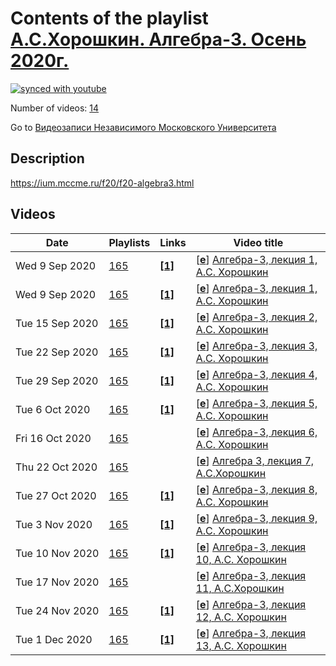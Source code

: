 # Contents of the playlist [А.С.Хорошкин. Алгебра-3. Осень 2020г.](https://www.youtube.com/playlist?list=PLp9ABVh6_x4HRWRr5CAfQX6eVXFU5qsQX)

[![synced with youtube](https://img.shields.io/github/last-commit/mathphysschool/mathphysschool.github.io/autoupdate1?label=synced%20with%20youtube)](#)

Number of videos: [14](#videos)

Go to [Видеозаписи Независимого Московского Университета](../README.md)

## Description

<https://ium.mccme.ru/f20/f20-algebra3.html>

## Videos

|Date|Playlists|Links|Video title|
|---|---|---|---|
| Wed&nbsp;9&nbsp;Sep&nbsp;2020 | [165](../playlists/165 "А.С.Хорошкин. Алгебра-3. Осень 2020г.") | [**[1]**](https://ium.mccme.ru/f20/f20-algebra3.html) | [[**e**](https://studio.youtube.com/video/qlwgP4BYyFo/edit "Edit")] [Алгебра-3, лекция 1, А.С. Хорошкин](https://www.youtube.com/watch?v=qlwgP4BYyFo&list=PLp9ABVh6_x4HRWRr5CAfQX6eVXFU5qsQX "первая лекция по курсу Алгебра-3 в НМУ&#013;подробности: https://ium.mccme.ru/f20/f20-algebra3.html") |
| Wed&nbsp;9&nbsp;Sep&nbsp;2020 | [165](../playlists/165 "А.С.Хорошкин. Алгебра-3. Осень 2020г.") | [**[1]**](https://ium.mccme.ru/f20/f20-algebra3.html) | [[**e**](https://studio.youtube.com/video/n1Z4fpvMgss/edit "Edit")] [Алгебра-3, лекция 1, А.С. Хорошкин](https://www.youtube.com/watch?v=n1Z4fpvMgss&list=PLp9ABVh6_x4HRWRr5CAfQX6eVXFU5qsQX "первая лекция по курсу Алгебра-3 в НМУ&#013;подробности: https://ium.mccme.ru/f20/f20-algebra3.html") |
| Tue&nbsp;15&nbsp;Sep&nbsp;2020 | [165](../playlists/165 "А.С.Хорошкин. Алгебра-3. Осень 2020г.") | [**[1]**](https://ium.mccme.ru/f20/f20-algebra3.html) | [[**e**](https://studio.youtube.com/video/GxTT4PqR7sI/edit "Edit")] [Алгебра-3, лекция 2, А.С. Хорошкин](https://www.youtube.com/watch?v=GxTT4PqR7sI&list=PLp9ABVh6_x4HRWRr5CAfQX6eVXFU5qsQX "вторая лекция по курсу Алгебра-3 в НМУ&#013;подробности: https://ium.mccme.ru/f20/f20-algebra3.html") |
| Tue&nbsp;22&nbsp;Sep&nbsp;2020 | [165](../playlists/165 "А.С.Хорошкин. Алгебра-3. Осень 2020г.") | [**[1]**](https://ium.mccme.ru/f20/f20-algebra3.html) | [[**e**](https://studio.youtube.com/video/7KYTpsI80w4/edit "Edit")] [Алгебра-3, лекция 3, А.С. Хорошкин](https://www.youtube.com/watch?v=7KYTpsI80w4&list=PLp9ABVh6_x4HRWRr5CAfQX6eVXFU5qsQX "третья лекция по курсу Алгебра-3 в НМУ&#013;подробности: https://ium.mccme.ru/f20/f20-algebra3.html") |
| Tue&nbsp;29&nbsp;Sep&nbsp;2020 | [165](../playlists/165 "А.С.Хорошкин. Алгебра-3. Осень 2020г.") | [**[1]**](https://ium.mccme.ru/f20/f20-algebra3.html) | [[**e**](https://studio.youtube.com/video/yA1wjcTPVOU/edit "Edit")] [Алгебра-3, лекция 4, А.С. Хорошкин](https://www.youtube.com/watch?v=yA1wjcTPVOU&list=PLp9ABVh6_x4HRWRr5CAfQX6eVXFU5qsQX "лекция по курсу Алгебра-3 в НМУ&#013;подробности: https://ium.mccme.ru/f20/f20-algebra3.html") |
| Tue&nbsp;6&nbsp;Oct&nbsp;2020 | [165](../playlists/165 "А.С.Хорошкин. Алгебра-3. Осень 2020г.") | [**[1]**](https://ium.mccme.ru/f20/f20-algebra3.html) | [[**e**](https://studio.youtube.com/video/t5AI3q5SKTk/edit "Edit")] [Алгебра-3, лекция 5, А.С. Хорошкин](https://www.youtube.com/watch?v=t5AI3q5SKTk&list=PLp9ABVh6_x4HRWRr5CAfQX6eVXFU5qsQX "лекция по курсу Алгебра-3 в НМУ&#013;подробности: https://ium.mccme.ru/f20/f20-algebra3.html") |
| Fri&nbsp;16&nbsp;Oct&nbsp;2020 | [165](../playlists/165 "А.С.Хорошкин. Алгебра-3. Осень 2020г.") |  | [[**e**](https://studio.youtube.com/video/pkZaSVMg16g/edit "Edit")] [Алгебра-3, лекция 6, А.С. Хорошкин](https://www.youtube.com/watch?v=pkZaSVMg16g&list=PLp9ABVh6_x4HRWRr5CAfQX6eVXFU5qsQX) |
| Thu&nbsp;22&nbsp;Oct&nbsp;2020 | [165](../playlists/165 "А.С.Хорошкин. Алгебра-3. Осень 2020г.") |  | [[**e**](https://studio.youtube.com/video/FGuv37mu8KU/edit "Edit")] [Алгебра 3, лекция 7, А.С.Хорошкин](https://www.youtube.com/watch?v=FGuv37mu8KU&list=PLp9ABVh6_x4HRWRr5CAfQX6eVXFU5qsQX) |
| Tue&nbsp;27&nbsp;Oct&nbsp;2020 | [165](../playlists/165 "А.С.Хорошкин. Алгебра-3. Осень 2020г.") | [**[1]**](https://ium.mccme.ru/f20/f20-algebra3.html) | [[**e**](https://studio.youtube.com/video/3NGBqcmoCBE/edit "Edit")] [Алгебра-3, лекция 8, А.С. Хорошкин](https://www.youtube.com/watch?v=3NGBqcmoCBE&list=PLp9ABVh6_x4HRWRr5CAfQX6eVXFU5qsQX "лекция по курсу Алгебра-3 в НМУ&#013;подробности: https://ium.mccme.ru/f20/f20-algebra3.html") |
| Tue&nbsp;3&nbsp;Nov&nbsp;2020 | [165](../playlists/165 "А.С.Хорошкин. Алгебра-3. Осень 2020г.") | [**[1]**](https://ium.mccme.ru/f20/f20-algebra3.html) | [[**e**](https://studio.youtube.com/video/D3sa-WeO2MA/edit "Edit")] [Алгебра-3, лекция 9, А.С. Хорошкин](https://www.youtube.com/watch?v=D3sa-WeO2MA&list=PLp9ABVh6_x4HRWRr5CAfQX6eVXFU5qsQX "лекция по курсу Алгебра-3 в НМУ&#013;подробности: https://ium.mccme.ru/f20/f20-algebra3.html") |
| Tue&nbsp;10&nbsp;Nov&nbsp;2020 | [165](../playlists/165 "А.С.Хорошкин. Алгебра-3. Осень 2020г.") | [**[1]**](https://ium.mccme.ru/f20/f20-algebra3.html) | [[**e**](https://studio.youtube.com/video/0GI6cOAP17I/edit "Edit")] [Алгебра-3, лекция 10, А.С. Хорошкин](https://www.youtube.com/watch?v=0GI6cOAP17I&list=PLp9ABVh6_x4HRWRr5CAfQX6eVXFU5qsQX "лекция по курсу Алгебра-3 в НМУ&#013;подробности: https://ium.mccme.ru/f20/f20-algebra3.html") |
| Tue&nbsp;17&nbsp;Nov&nbsp;2020 | [165](../playlists/165 "А.С.Хорошкин. Алгебра-3. Осень 2020г.") |  | [[**e**](https://studio.youtube.com/video/6ghOf2yJkN8/edit "Edit")] [Алгебра-3, лекция 11, А.С.Хорошкин](https://www.youtube.com/watch?v=6ghOf2yJkN8&list=PLp9ABVh6_x4HRWRr5CAfQX6eVXFU5qsQX) |
| Tue&nbsp;24&nbsp;Nov&nbsp;2020 | [165](../playlists/165 "А.С.Хорошкин. Алгебра-3. Осень 2020г.") | [**[1]**](https://ium.mccme.ru/f20/f20-algebra3.html) | [[**e**](https://studio.youtube.com/video/9C6utveKbqE/edit "Edit")] [Алгебра-3, лекция 12, А.С. Хорошкин](https://www.youtube.com/watch?v=9C6utveKbqE&list=PLp9ABVh6_x4HRWRr5CAfQX6eVXFU5qsQX "лекция по курсу Алгебра-3 в НМУ&#013;подробности: https://ium.mccme.ru/f20/f20-algebra3.html") |
| Tue&nbsp;1&nbsp;Dec&nbsp;2020 | [165](../playlists/165 "А.С.Хорошкин. Алгебра-3. Осень 2020г.") | [**[1]**](https://ium.mccme.ru/f20/f20-algebra3.html) | [[**e**](https://studio.youtube.com/video/iSa836abGJ0/edit "Edit")] [Алгебра-3, лекция 13, А.С. Хорошкин](https://www.youtube.com/watch?v=iSa836abGJ0&list=PLp9ABVh6_x4HRWRr5CAfQX6eVXFU5qsQX "лекция по курсу Алгебра-3 в НМУ&#013;подробности: https://ium.mccme.ru/f20/f20-algebra3.html") |
